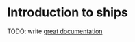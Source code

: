 # Introduction to ships

TODO: write [great documentation](http://jacobian.org/writing/what-to-write/)

